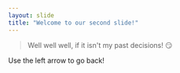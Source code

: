 ```yaml
---
layout: slide
title: "Welcome to our second slide!"
---
```

>Well well well, if it isn't my past decisions! :smirk:

Use the left arrow to go back!
